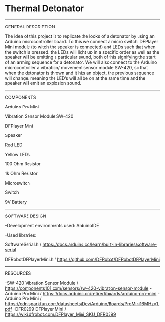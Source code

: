 # Thermal Detonator

********** 
GENERAL DESCRIPTION

 The idea of this project is to replicate the looks of a detonator by using an Arduino microcontroller board. To this we connect a micro switch, DFPlayer Mini module (to witch the speaker is connected) and LEDs such that when the switch is pressed, the LEDs will light up in a specific order as well as the speaker will be emitting a particular sound, both of this signifying the start of an arming sequence for a detonator. We will also connect to the Arduino microcontroller a vibration/ movement sensor module SW-420, so that when the detonator is thrown and it hits an object, the previous sequence will change, meaning the LED’s will all be on at the same time and the speaker will emit an explosion sound.
********** 
COMPONENTS

Arduino Pro Mini

Vibration Sensor Module SW-420	

DFPlayer Mini

Speaker

Red LED

Yellow LEDs

100 Ohm Resistor

1k Ohm Resistor

Microswitch

Switch

9V Battery

********** 
SOFTWARE DESIGN

-Development environments used: ArduinoIDE

-Used libraries: 

  SoftwareSerial.h / https://docs.arduino.cc/learn/built-in-libraries/software-serial

  DFRobotDFPlayerMini.h / https://github.com/DFRobot/DFRobotDFPlayerMini

********** 
RESOURCES

-SW-420 Vibration Sensor Module / https://components101.com/sensors/sw-420-vibration-sensor-module
-Arduino Pro Mini / https://docs.arduino.cc/retired/boards/arduino-pro-mini
-Arduino Pro Mini / https://cdn.sparkfun.com/datasheets/Dev/Arduino/Boards/ProMini16MHzv1.pdf
-DFR0299 DFPlayer Mini / https://wiki.dfrobot.com/DFPlayer_Mini_SKU_DFR0299


